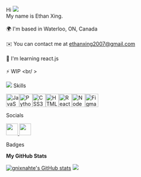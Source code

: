 Hi ![](https://user-images.githubusercontent.com/18350557/176309783-0785949b-9127-417c-8b55-ab5a4333674e.gif) <br>
My name is Ethan Xing. <br>   
🌍  I'm based in Waterloo, ON, Canada <br>  
✉️  You can contact me at [ethanxing2007@gmail.com](mailto:ethanxing2007@gmail.com) <br>  
🧠  I'm learning react.js <br>  
⚡  WIP <br/ >  

<a href="https://www.github.com/gnixnahte" target="_blank" rel="noreferrer"><img src="https://img.shields.io/github/followers/gnixnahte?logo=github&style=for-the-badge&color=ffffff&labelColor=181824" /></a>
Skills  

<p align="left"> <a href="https://developer.mozilla.org/en-US/docs/Web/JavaScript" target="_blank" rel="noreferrer"><img src="https://raw.githubusercontent.com/danielcranney/readme-generator/main/public/icons/skills/javascript-colored.svg" width="36" height="36" alt="JavaScript" /></a><a href="https://www.python.org/" target="_blank" rel="noreferrer"><img src="https://raw.githubusercontent.com/danielcranney/readme-generator/main/public/icons/skills/python-colored.svg" width="36" height="36" alt="Python" /></a><a href="https://www.w3.org/TR/CSS/#css" target="_blank" rel="noreferrer"><img src="https://raw.githubusercontent.com/danielcranney/readme-generator/main/public/icons/skills/css3-colored.svg" width="36" height="36" alt="CSS3" /></a><a href="https://developer.mozilla.org/en-US/docs/Glossary/HTML5" target="_blank" rel="noreferrer"><img src="https://raw.githubusercontent.com/danielcranney/readme-generator/main/public/icons/skills/html5-colored.svg" width="36" height="36" alt="HTML5" /></a><a href="https://reactjs.org/" target="_blank" rel="noreferrer"><img src="https://raw.githubusercontent.com/danielcranney/readme-generator/main/public/icons/skills/react-colored.svg" width="36" height="36" alt="React" /></a><a href="https://nodejs.org/en/" target="_blank" rel="noreferrer"><img src="https://raw.githubusercontent.com/danielcranney/readme-generator/main/public/icons/skills/nodejs-colored.svg" width="36" height="36" alt="NodeJS" /></a><a href="https://www.figma.com/" target="_blank" rel="noreferrer"><img src="https://raw.githubusercontent.com/danielcranney/readme-generator/main/public/icons/skills/figma-colored.svg" width="36" height="36" alt="Figma" /></a> </p> 
Socials  <p align="left"> <a href="https://www.github.com/gnixnahte" target="_blank" rel="noreferrer"> <picture> <source media="(prefers-color-scheme: dark)" srcset="https://raw.githubusercontent.com/danielcranney/readme-generator/main/public/icons/socials/github-dark.svg" /> <source media="(prefers-color-scheme: light)" srcset="https://raw.githubusercontent.com/danielcranney/readme-generator/main/public/icons/socials/github.svg" /> <img src="https://raw.githubusercontent.com/danielcranney/readme-generator/main/public/icons/socials/github.svg" width="32" height="32" /> </picture> </a> <a href="https://www.linkedin.com/in/ethan-xing-654037248/" target="_blank" rel="noreferrer"> <picture> <source media="(prefers-color-scheme: dark)" srcset="https://raw.githubusercontent.com/danielcranney/readme-generator/main/public/icons/socials/linkedin-dark.svg" /> <source media="(prefers-color-scheme: light)" srcset="https://raw.githubusercontent.com/danielcranney/readme-generator/main/public/icons/socials/linkedin.svg" /> <img src="https://raw.githubusercontent.com/danielcranney/readme-generator/main/public/icons/socials/linkedin.svg" width="32" height="32" /> </picture> </a></p>
Badges

<b>My GitHub Stats</b>

<a href="http://www.github.com/gnixnahte"><img src="https://github-readme-stats.vercel.app/api?username=gnixnahte&show_icons=true&hide=stars,&title_color=ffffff&text_color=ffffff&icon_color=ffffff&bg_color=181824&hide_border=true&show_icons=true" alt="gnixnahte's GitHub stats" /></a>
<a href="http://www.github.com/gnixnahte"><img src="https://github-readme-streak-stats.herokuapp.com/?user=gnixnahte&stroke=ffffff&background=181824&ring=ffffff&fire=ffffff&currStreakNum=ffffff&currStreakLabel=ffffff&sideNums=ffffff&sideLabels=ffffff&dates=ffffff&hide_border=true" /></a>
